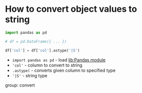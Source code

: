 # How to convert object values to string

```python
import pandas as pd

# df = pd.DataFrame({ ... })

df['col'] = df['col'].astype('|S')
```

- `import pandas as pd` - load [lib:Pandas module](/python-pandas/how-to-install-pandas)
- `'col'` - column to convert to string
- `.astype(` - converts given column to specified type
- `'|S'` - string type

group: convert


